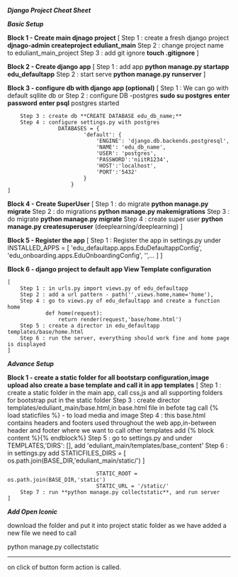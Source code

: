 ***Django Project Cheat Sheet***

***Basic Setup***

**Block 1 - Create main djnago project**
    [
         Step 1 : create a fresh django project **djnago-admin createproject eduliant_main**
         Step 2 : change project name to eduliant_main_project
         Step 3 : add git ignore **touch .gitignore**
    ]

**Block 2 - Create django app**
    [
        Step 1 :  add app **python manage.py startapp edu_defaultapp**
        Step 2 : start serve **python manage.py runserver**
    ]

**Block 3 - configure db with django app (optional)**
    [
        Step 1 : We can go with default sqllite db or
        Step 2 : configure DB -postgres
                    **sudo su postgres**
                    **enter password**
                    **enter psql**
                    postgres started

        Step 3 : create db **CREATE DATABASE edu_db_name;**
        Step 4 : configure settings.py with postgres
                    DATABASES = {
                            'default': {
                                'ENGINE': 'django.db.backends.postgresql',
                                'NAME': 'edu_db_name',
                                'USER': 'postgres',
                                'PASSWORD':'niitR1234',
                                'HOST':'localhost',
                                'PORT':'5432'
                            }
                        }
    ]

**Block 4 - Create SuperUser**
    [
        Step 1 : do migrate **python manage.py migrate**
        Step 2 : do migrations **python manage.py makemigrations**
        Step 3 : do migrate **python manage.py migrate**
        Step 4 : create super user **python manage.py createsuperuser**
        (deeplearning/deeplearning)
    ]

**Block 5 - Register the app**
    [
        Step 1 : Register the app in settings.py under
                    INSTALLED_APPS = [
                    'edu_defaultapp.apps.EduDefaultappConfig',
                    'edu_onboarding.apps.EduOnboardingConfig',
                    '',...
                    ]
    ]

**Block 6 - django project to default app View Template configuration**

    [
        Step 1 : in urls.py import views.py of edu_defaultapp
        Step 2 : add a url pattern - path('',views.home,name='home'),
        Step 4 : go to views.py of edu_defaultapp and create a function home
                def home(request):
                    return render(request,'base/home.html')
        Step 5 : create a director in edu_defaultapp templates/base/home.html
        Step 6 : run the server, everything should work fine and home page is displayed
    ]

***Advance Setup***

**Block 1 - create a static folder for all bootstarp configuration,image upload also create a base template and call it in app templates**
    [
        Step 1 : create a static folder in the main app, call css,js and all supporting folders for bootstrap put in the static folder
        Step 3 : create director templates/eduliant_main/base.html,in base.html file in befote <html></html> tag call {% load staticfiles %} - to load media and image
        Step 4 : this base.html contains headers and footers used throughout the web app,in-between header and footer where we want to call other templates add
                    {% block content %}{% endblock%}
        Step 5 : go to settings.py and under TEMPLATES,'DIRS': [], add 'eduliant_main/templates/base_content'
        Step 6 : in settings.py add
                        STATICFILES_DIRS = [
                                    os.path.join(BASE_DIR,'eduliant_main/static/')
                                ]

                                STATIC_ROOT = os.path.join(BASE_DIR,'static')
                                STATIC_URL = '/static/'
        Step 7 : run **python manage.py collectstatic**, and run server
    ]

***Add Open Iconic***

download the folder and put it into project static folder as we have added a new file
we need to call

python manage.py collectstatic



--------------------------------------------
on click of button form action is called.




























